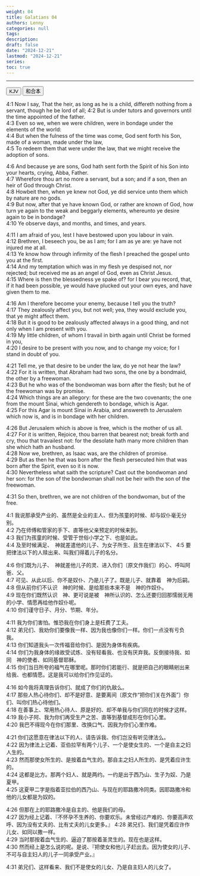 ```yaml
---
weight: 04
title: Galatians 04
authors: Lenny
categories: null
tags: 
description: 
draft: false
date: "2024-12-21"
lastmod: "2024-12-21"
series:
toc: true
---
```



<!--more-->
---

<!-- Tab links -->
<div class="tab">
  <button class="tablinks active" onclick="tablabel(event, 'english')">KJV</button>
  <button class="tablinks" onclick="tablabel(event, 'chinese')">和合本</button>
  
</div>

<!-- Tab content -->
<div id="english" class="tabcontent" style="display:block">

4:1 Now I say, That the heir, as long as he is a child, differeth nothing from a servant, though he be lord of all;
4:2 But is under tutors and governors until the time appointed of the father.  
4:3 Even so we, when we were children, were in bondage under the elements of the world:  
4:4 But when the fulness of the time was come, God sent forth his Son, made of a woman, made under the law,  
4:5 To redeem them that were under the law, that we might receive the adoption of sons.  

4:6 And because ye are sons, God hath sent forth the Spirit of his Son into your hearts, crying, Abba, Father.  
4:7 Wherefore thou art no more a servant, but a son; and if a son, then an heir of God through Christ.  
4:8 Howbeit then, when ye knew not God, ye did service unto them which by nature are no gods.  
4:9 But now, after that ye have known God, or rather are known of God, how turn ye again to the weak and beggarly elements, whereunto ye desire again to be in bondage?  
4:10 Ye observe days, and months, and times, and years.  

4:11 I am afraid of you, lest I have bestowed upon you labour in vain.  
4:12 Brethren, I beseech you, be as I am; for I am as ye are: ye have not injured me at all.  
4:13 Ye know how through infirmity of the flesh I preached the gospel unto you at the first.  
4:14 And my temptation which was in my flesh ye despised not, nor rejected; but received me as an angel of God, even as Christ Jesus.  
4:15 Where is then the blessedness ye spake of? for I bear you record, that, if it had been possible, ye would have plucked out your own eyes, and have given them to me.  

4:16 Am I therefore become your enemy, because I tell you the truth?  
4:17 They zealously affect you, but not well; yea, they would exclude you, that ye might affect them.  
4:18 But it is good to be zealously affected always in a good thing, and not only when I am present with you.  
4:19 My little children, of whom I travail in birth again until Christ be formed in you,  
4:20 I desire to be present with you now, and to change my voice; for I stand in doubt of you.  

4:21 Tell me, ye that desire to be under the law, do ye not hear the law?  
4:22 For it is written, that Abraham had two sons, the one by a bondmaid, the other by a freewoman.  
4:23 But he who was of the bondwoman was born after the flesh; but he of the freewoman was by promise.  
4:24 Which things are an allegory: for these are the two covenants; the one from the mount Sinai, which gendereth to bondage, which is Agar.  
4:25 For this Agar is mount Sinai in Arabia, and answereth to Jerusalem which now is, and is in bondage with her children.  

4:26 But Jerusalem which is above is free, which is the mother of us all.  
4:27 For it is written, Rejoice, thou barren that bearest not; break forth and cry, thou that travailest not: for the desolate hath many more children than she which hath an husband.  
4:28 Now we, brethren, as Isaac was, are the children of promise.  
4:29 But as then he that was born after the flesh persecuted him that was born after the Spirit, even so it is now.  
4:30 Nevertheless what saith the scripture? Cast out the bondwoman and her son: for the son of the bondwoman shall not be heir with the son of the freewoman.  

4:31 So then, brethren, we are not children of the bondwoman, but of the free. 
</div>

<div id="chinese" class="tabcontent">

4:1 我说那承受产业的、虽然是全业的主人、但为孩童的时候、却与奴仆毫无分别。  
4:2 乃在师傅和管家的手下、直等他父亲预定的时候来到。  
4:3 我们为孩童的时候、受管于世俗小学之下、也是如此。  
4:4 及至时候满足、　神就差遣他的儿子、为女子所生、且生在律法以下、
4:5 要把律法以下的人赎出来、叫我们得着儿子的名分。  

4:6 你们既为儿子、　神就差他儿子的灵、进入你们〔原文作我们〕的心、呼叫阿爸、父。  
4:7 可见、从此以后、你不是奴仆、乃是儿子了。既是儿子、就靠着　神为后嗣。  
4:8 但从前你们不认识　神的时候、是给那些本来不是　神的作奴仆。  
4:9 现在你们既然认识　神、更可说是被　神所认识的、怎么还要归回那懦弱无用的小学、情愿再给他作奴仆呢。  
4:10 你们谨守日子、月分、节期、年分。  

4:11 我为你们害怕。惟恐我在你们身上是枉费了工夫。  
4:12 弟兄们、我劝你们要像我一样、因为我也像你们一样。你们一点没有亏负我。  
4:13 你们知道我头一次传福音给你们、是因为身体有疾病。  
4:14 你们为我身体的缘故受试炼、没有轻看我、也没有厌弃我。反倒接待我、如同　神的使者、如同基督耶稣。  
4:15 你们当日所夸的福气在哪里呢。那时你们若能行、就是把自己的眼睛剜出来给我、也都情愿。这是我可以给你们作见证的。  

4:16 如今我将真理告诉你们、就成了你们的仇敌么。  
4:17 那些人热心待你们、却不是好意、是要离间〔原文作“把你们关在外面”〕你们、叫你们热心待他们。  
4:18 在善事上、常用热心待人、原是好的、却不单我与你们同在的时候才这样。  
4:19 我小子阿、我为你们再受生产之苦、直等到基督成形在你们心里。  
4:20 我巴不得现今在你们那里、改换口气、因我为你们心里作难。  

4:21 你们这愿意在律法以下的人、请告诉我、你们岂没有听见律法么。  
4:22 因为律法上记着、亚伯拉罕有两个儿子、一个是使女生的、一个是自主之妇人生的。  
4:23 然而那使女所生的、是按着血气生的。那自主之妇人所生的、是凭着应许生的。  
4:24 这都是比方。那两个妇人、就是两约。一约是出于西乃山、生子为奴、乃是夏甲。  
4:25 这夏甲二字是指着亚拉伯的西乃山、与现在的耶路撒冷同类。因耶路撒冷和他的儿女都是为奴的。  

4:26 但那在上的耶路撒冷是自主的、他是我们的母。  
4:27 因为经上记着、『不怀孕不生养的、你要欢乐。未曾经过产难的、你要高声欢呼、因为没有丈夫的、比有丈夫的儿女更多。』
4:28 弟兄们、我们是凭着应许作儿女、如同以撒一样。  
4:29 当时那按着血气生的、逼迫了那按着圣灵生的。现在也是这样。  
4:30 然而经上是怎么说的呢。是说、『把使女和他儿子赶出去。因为使女的儿子、不可与自主妇人的儿子一同承受产业。』

4:31 弟兄们、这样看来、我们不是使女的儿女、乃是自主妇人的儿女了。  
</div>